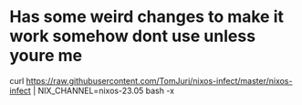 # Has some weird changes to make it work somehow dont use unless youre me 
curl https://raw.githubusercontent.com/TomJuri/nixos-infect/master/nixos-infect | NIX_CHANNEL=nixos-23.05 bash -x
